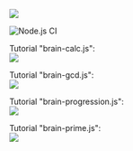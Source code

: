 <a href="https://codeclimate.com/github/denbon05/frontend-project-lvl1/maintainability"><img src="https://api.codeclimate.com/v1/badges/0ef3d7c812c2243656dd/maintainability" /></a>

![Node.js CI](https://github.com/denbon05/frontend-project-lvl1/workflows/Node.js%20CI/badge.svg)

<p>
Tutorial "brain-calc.js":<br>
<a href="https://asciinema.org/a/uW8NTANTbSNugYQ4MCfhIQhHd" target="_blank"><img src="https://asciinema.org/a/uW8NTANTbSNugYQ4MCfhIQhHd.svg" /></a>
<p>
Tutorial "brain-gcd.js":<br>
<a href="https://asciinema.org/a/JCQUPqqkNWBjnOyFLtprtNKcO" target="_blank"><img src="https://asciinema.org/a/JCQUPqqkNWBjnOyFLtprtNKcO.svg" /></a>
<p>
Tutorial "brain-progression.js":<br> 
<a href="https://asciinema.org/a/jrgUjLFxrIhL6zQJ40c81Jjfv" target="_blank"><img src="https://asciinema.org/a/jrgUjLFxrIhL6zQJ40c81Jjfv.svg" /></a>
<p>
Tutorial "brain-prime.js":<br>
<a href="https://asciinema.org/a/dXVgAQM5iURqTd6hQD8l8UXSh" target="_blank"><img src="https://asciinema.org/a/dXVgAQM5iURqTd6hQD8l8UXSh.svg" /></a>
